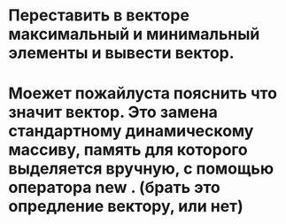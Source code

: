 # Переставить в векторе максимальный и минимальный элементы и вывести вектор. 
# Моежет пожайлуста пояснить что значит вектор. Это замена стандартному динамическому массиву, память для которого выделяется вручную, с помощью оператора new . (брать это опредление вектору, или нет) 

